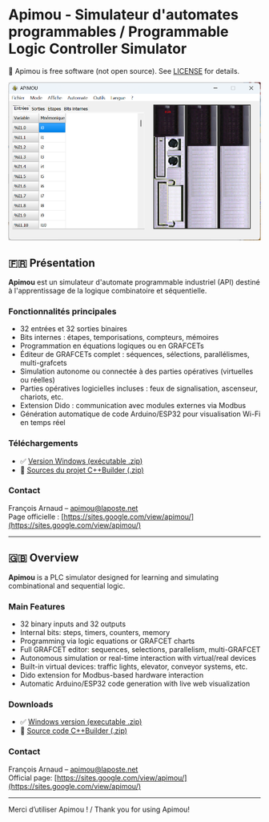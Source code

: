 # Apimou - Simulateur d'automates programmables / Programmable Logic Controller Simulator

🔖 Apimou is free software (not open source). See [LICENSE](LICENSE) for details.

![Apimou interface](./apimou_interface.png)

## 🇫🇷 Présentation

**Apimou** est un simulateur d'automate programmable industriel (API) destiné à l'apprentissage de la logique combinatoire et séquentielle.

### Fonctionnalités principales

- 32 entrées et 32 sorties binaires
- Bits internes : étapes, temporisations, compteurs, mémoires
- Programmation en équations logiques ou en GRAFCETs
- Éditeur de GRAFCETs complet : séquences, sélections, parallélismes, multi-grafcets
- Simulation autonome ou connectée à des parties opératives (virtuelles ou réelles)
- Parties opératives logicielles incluses : feux de signalisation, ascenseur, chariots, etc.
- Extension Dido : communication avec modules externes via Modbus
- Génération automatique de code Arduino/ESP32 pour visualisation Wi-Fi en temps réel

### Téléchargements

- ✅ [Version Windows (exécutable .zip)](https://github.com/apimou/logiciel-Apimou/releases)
- 💾 [Sources du projet C++Builder (.zip)](https://github.com/apimou/logiciel-Apimou/releases)

### Contact

François Arnaud – [apimou@laposte.net](mailto:apimou@laposte.net)  
Page officielle : [https://sites.google.com/view/apimou/](https://sites.google.com/view/apimou/)

---

## 🇬🇧 Overview

**Apimou** is a PLC simulator designed for learning and simulating combinational and sequential logic.

### Main Features

- 32 binary inputs and 32 outputs
- Internal bits: steps, timers, counters, memory
- Programming via logic equations or GRAFCET charts
- Full GRAFCET editor: sequences, selections, parallelism, multi-GRAFCET
- Autonomous simulation or real-time interaction with virtual/real devices
- Built-in virtual devices: traffic lights, elevator, conveyor systems, etc.
- Dido extension for Modbus-based hardware interaction
- Automatic Arduino/ESP32 code generation with live web visualization

### Downloads

- ✅ [Windows version (executable .zip)](https://github.com/apimou/logiciel-Apimou/releases)
- 💾 [Source code C++Builder (.zip)](https://github.com/apimou/logiciel-Apimou/releases)

### Contact

François Arnaud – [apimou@laposte.net](mailto:apimou@laposte.net)  
Official page: [https://sites.google.com/view/apimou/](https://sites.google.com/view/apimou/)

---

Merci d’utiliser Apimou ! / Thank you for using Apimou!
